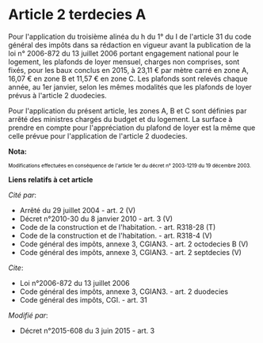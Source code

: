 # Article 2 terdecies A

Pour l'application du troisième alinéa du h du 1° du I de l'article 31 du code général des impôts dans sa rédaction en
vigueur avant la publication de la loi n° 2006-872 du 13 juillet 2006 portant engagement national pour le logement, les
plafonds de loyer mensuel, charges non comprises, sont fixés, pour les baux conclus en 2015, à 23,11 € par mètre carré en
zone A, 16,07 € en zone B et 11,57 € en zone C. Les plafonds sont relevés chaque année, au 1er janvier, selon les mêmes
modalités que les plafonds de loyer prévus à l'article 2 duodecies. 

Pour l'application du présent article, les zones A, B et C sont définies par arrêté des ministres chargés du budget et du
logement. La surface à prendre en compte pour l'appréciation du plafond de loyer est la même que celle prévue pour
l'application de l'article 2 duodecies.

**Nota:**

<font size="1" color="#000000">Modifications effectuées en conséquence de l'article 1er du décret n° 2003-1219 du 19 décembre
2003.</font>

**Liens relatifs à cet article**

_Cité par_:

  - Arrêté du 29 juillet 2004 - art. 2 (V)
  - Décret n°2010-30 du 8 janvier 2010 - art. 3 (V)
  - Code de la construction et de l'habitation. - art. R318-28 (T)
  - Code de la construction et de l'habitation. - art. R318-4 (V)
  - Code général des impôts, annexe 3, CGIAN3. - art. 2 octodecies B (V)
  - Code général des impôts, annexe 3, CGIAN3. - art. 2 septdecies (V)

_Cite_:

  - Loi n°2006-872 du 13 juillet 2006
  - Code général des impôts, annexe 3, CGIAN3. - art. 2 duodecies
  - Code général des impôts, CGI. - art. 31

_Modifié par_:

  - Décret n°2015-608 du 3 juin 2015 - art. 3
